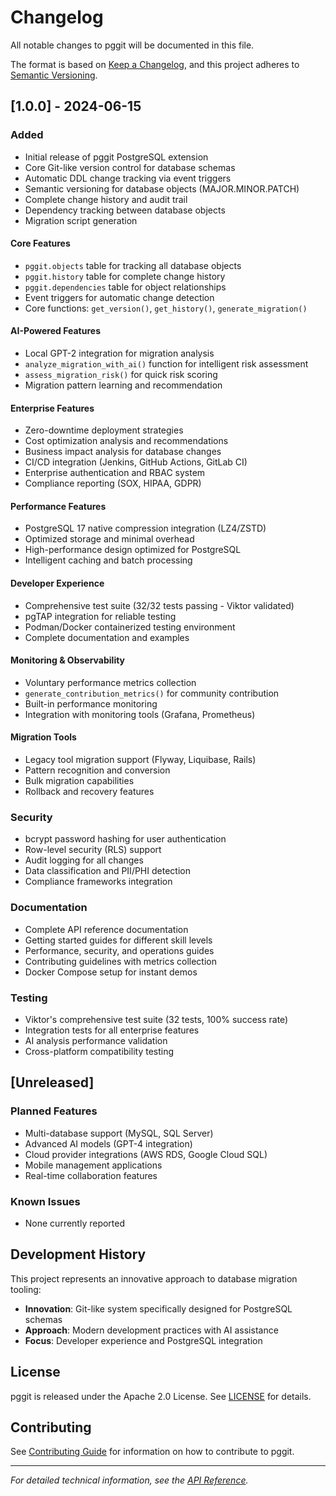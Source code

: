 # Changelog

All notable changes to pggit will be documented in this file.

The format is based on [Keep a Changelog](https://keepachangelog.com/en/1.0.0/),
and this project adheres to [Semantic Versioning](https://semver.org/spec/v2.0.0.html).

## [1.0.0] - 2024-06-15

### Added
- Initial release of pggit PostgreSQL extension
- Core Git-like version control for database schemas
- Automatic DDL change tracking via event triggers
- Semantic versioning for database objects (MAJOR.MINOR.PATCH)
- Complete change history and audit trail
- Dependency tracking between database objects
- Migration script generation

#### Core Features
- `pggit.objects` table for tracking all database objects
- `pggit.history` table for complete change history
- `pggit.dependencies` table for object relationships
- Event triggers for automatic change detection
- Core functions: `get_version()`, `get_history()`, `generate_migration()`

#### AI-Powered Features
- Local GPT-2 integration for migration analysis
- `analyze_migration_with_ai()` function for intelligent risk assessment
- `assess_migration_risk()` for quick risk scoring
- Migration pattern learning and recommendation

#### Enterprise Features
- Zero-downtime deployment strategies
- Cost optimization analysis and recommendations
- Business impact analysis for database changes
- CI/CD integration (Jenkins, GitHub Actions, GitLab CI)
- Enterprise authentication and RBAC system
- Compliance reporting (SOX, HIPAA, GDPR)

#### Performance Features
- PostgreSQL 17 native compression integration (LZ4/ZSTD)
- Optimized storage and minimal overhead
- High-performance design optimized for PostgreSQL
- Intelligent caching and batch processing

#### Developer Experience
- Comprehensive test suite (32/32 tests passing - Viktor validated)
- pgTAP integration for reliable testing
- Podman/Docker containerized testing environment
- Complete documentation and examples

#### Monitoring & Observability
- Voluntary performance metrics collection
- `generate_contribution_metrics()` for community contribution
- Built-in performance monitoring
- Integration with monitoring tools (Grafana, Prometheus)

#### Migration Tools
- Legacy tool migration support (Flyway, Liquibase, Rails)
- Pattern recognition and conversion
- Bulk migration capabilities
- Rollback and recovery features

### Security
- bcrypt password hashing for user authentication
- Row-level security (RLS) support
- Audit logging for all changes
- Data classification and PII/PHI detection
- Compliance frameworks integration

### Documentation
- Complete API reference documentation
- Getting started guides for different skill levels
- Performance, security, and operations guides
- Contributing guidelines with metrics collection
- Docker Compose setup for instant demos

### Testing
- Viktor's comprehensive test suite (32 tests, 100% success rate)
- Integration tests for all enterprise features
- AI analysis performance validation
- Cross-platform compatibility testing

## [Unreleased]

### Planned Features
- Multi-database support (MySQL, SQL Server)
- Advanced AI models (GPT-4 integration)
- Cloud provider integrations (AWS RDS, Google Cloud SQL)
- Mobile management applications
- Real-time collaboration features

### Known Issues
- None currently reported

## Development History

This project represents an innovative approach to database migration tooling:
- **Innovation**: Git-like system specifically designed for PostgreSQL schemas
- **Approach**: Modern development practices with AI assistance
- **Focus**: Developer experience and PostgreSQL integration

## License

pggit is released under the Apache 2.0 License. See [LICENSE](LICENSE) for details.

## Contributing

See [Contributing Guide](docs/contributing/README.md) for information on how to contribute to pggit.

---

*For detailed technical information, see the [API Reference](docs/reference/README.md).*